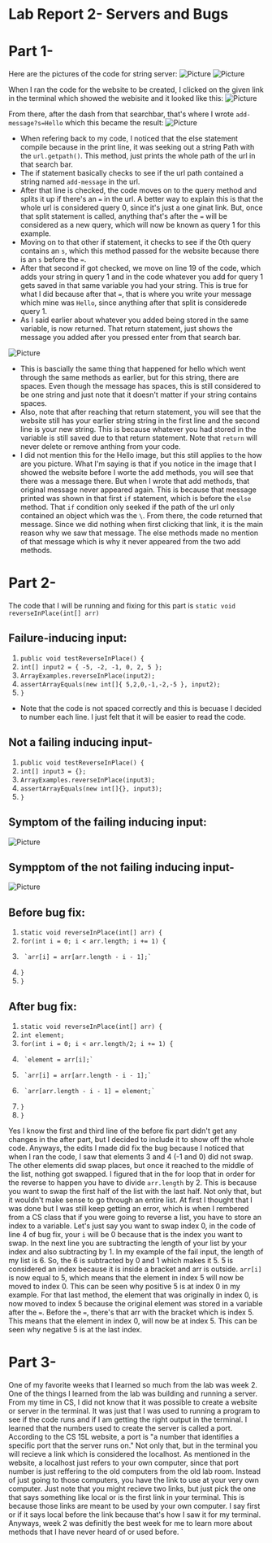 # Lab Report 2- Servers and Bugs
# Part 1-
Here are the pictures of the code for string server:
![Picture](FixedCodeUseLab.png) 
![Picture](FixedCodeUseLab2.png)

When I ran the code for the website to be created, I clicked on the given link in the terminal which showed the webisite and it looked like this:
![Picture](WordWebsite.png)

From there, after the dash from that searchbar, that's where I wrote `add-message?s=Hello` which this became the result:
![Picture](WebsiteHello.png)
- When refering back to my code, I noticed that the else statement compile because in the print line, it was seeking out a string Path with the  `url.getpath()`. This method, just prints the whole path of the url in that search bar.
- The if statement basically checks to see if the url path contained a string named `add-message` in the url.
- After that line is checked, the code moves on to the query method and splits it up if there's an `=` in the url. A better way to explain this is that the whole url is considered query 0, since it's just a one ginat link. But, once that split statement is called, anything that's after the `=` will be considered as a new query, which will now be known as query 1 for this example.
- Moving on to that other if statement, it checks to see if the 0th query contains an `s`, which this method passed for the website because there is an `s` before the `=`.
- After that second if got checked, we move on line 19 of the code, which adds your string in query 1 and in the code whatever you add for query 1 gets saved in that same variable you had your string. This is true for what I did because after that `=`, that is where you write your message which mine was `Hello`, since anything after that split is considerede query 1.
- As I said earlier about whatever you added being stored in the same variable, is now returned. That return statement, just shows the message you added after you pressed enter from that search bar.

![Picture](WebsiteHoware.png)
- This is bascially the same thing that happened for hello which went through the same methods as earlier, but for this string, there are spaces. Even though the message has spaces, this is still considered to be one string and just note that it doesn't matter if your string contains spaces.
- Also, note that after reaching that return statement, you will see that the website still has your earlier string string in the first line and the second line is your new string. This is because whatever you had stored in the variable is still saved due to that return statement. Note that `return` will never delete or remove anthing from your code.
- I did not mention this for the Hello image, but this still applies to the how are you picture. What I'm saying is that if you notice in the image that I showed the website before I worte the add methods, you will see that there was a message there. But when I wrote that add methods, that original message never appeared again. This is because that message printed was shown in that first `if` statement, which is before the `else` method. That `if` condition only seeked if the path of the url only contained an object which was the `\`. From there, the code returned that message. Since we did nothing when first clicking that link, it is the main reason why we saw that message. The else methods made no mention of that message which is why it never appeared from the two add methods.

# Part 2-
The code that I will be running and fixing for this part is `static void reverseInPlace(int[] arr)` 

## Failure-inducing input:
1.  `public void testReverseInPlace() {`
2.    `int[] input2 = { -5, -2, -1, 0, 2, 5 };`
3.    `ArrayExamples.reverseInPlace(input2);`
4.    `assertArrayEquals(new int[]{ 5,2,0,-1,-2,-5 }, input2);`
5.	`}`
- Note that the code is not spaced correctly and this is becuase I decided to number each line. I just felt that it will be easier to read the code.

## Not a failing inducing input-
1. `public void testReverseInPlace() {`
2.    `int[] input3 = {};`
3.    `ArrayExamples.reverseInPlace(input3);`
4.    `assertArrayEquals(new int[]{}, input3);`
5.	`}`
  
## Symptom of the failing inducing input:
  ![Picture](2FailCode.png)
  
## Sympptom of the not failing inducing input-
  ![Picture](NotFailCode.png)
  
## Before bug fix:
1.  `static void reverseInPlace(int[] arr) {`
2.    `for(int i = 0; i < arr.length; i += 1) {`
3.      `arr[i] = arr[arr.length - i - 1];`  
4.    `}`
5.  `}`
  
## After bug fix:
1.  `static void reverseInPlace(int[] arr) {`
2.    `int element;`
3.    `for(int i = 0; i < arr.length/2; i += 1) {`
4.      `element = arr[i];`
5.      `arr[i] = arr[arr.length - i - 1];`  
6.      `arr[arr.length - i - 1] = element;`
7.    `}`
8.  `}`
  
Yes I know the first and third line of the before fix part didn't get any changes in the after part, but I decided to include it to show off the whole code. Anyways, the edits I made did fix the bug because I noticed that when I ran the code, I saw that elements 3 and 4 (-1 and 0) did not swap. The other elements did swap places, but once it reached to the middle of the list, nothing got swapped. I figured that in the for loop that in order for the reverse to happen you have to divide `arr.length` by 2. This is because you want to swap the first half of the list with the last half. Not only that, but it wouldn't make sense to go through an entire list. At first I thought that I was done but I was still keep getting an error, which is when I rembered from a CS class that if you were going to reverse a list, you have to store an index to a variable. Let's just say you want to swap index 0, in the code of line 4 of bug fix, your `i` will be 0 because that is the index you want to swap. In the next line you are subtracting the length of your list by your index and also subtracting by 1. In my example of the fail input, the length of my list is 6. So, the 6 is subtracted by 0 and 1 which makes it 5. 5 is considered an index because it is inside a bracket and arr is outside. `arr[i]` is now equal to 5, which means that the element in index 5 will now be moved to index 0. This can be seen why positive 5 is at index 0 in my example. For that last method, the element that was originally in index 0, is now moved to index 5 because the original element was stored in a variable after the `=`. Before the `=`, there's that arr with the bracket which is index 5. This means that the element in index 0, will now be at index 5. This can be seen why negative 5 is at the last index.

# Part 3-
One of my favorite weeks that I learned so much from the lab was week 2. One of the things I learned from the lab was building and running a server. From my time in CS, I did not know that it was possible to create a website or server in the terminal. It was just that I was used to running a program to see if the code runs and if I am getting the right output in the terminal. I learned that the numbers used to create the server is called a port. According to the CS 15L website, a port is "a number that identifies a specific port that the server runs on." Not only that, but in the terminal you will recieve a link which is considered the localhost. As mentioned in the website, a localhost just refers to your own computer, since that port number is just reffering to the old computers from the old lab room. Instead of just going to those computers, you have the link to use at your very own computer. Just note that you might recieve two links, but just pick the one that says something like local or is the first link in your terminal. This is because those links are meant to be used by your own computer. I say first or if it says local before the link because that's how I saw it for my terminal. Anyways, week 2 was definitly the best week for me to learn more about methods that I have never heard of or used before.
  `

